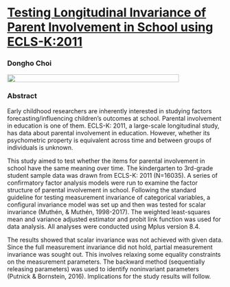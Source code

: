 # [Testing Longitudinal Invariance of Parent Involvement in School using ECLS-K:2011](https://github.com/tomchoi91/2022-Early-Childhood-Summit-Presentation/blob/main/documents/poster_CHOI.pdf)

### Dongho Choi 
<img align="left" width="400" height="18" src="https://ucomm.unl.edu/images/brand-book/Our-marks/UNL-Name-CMYK.jpg">
&nbsp;

### Abstract

Early childhood researchers are inherently interested in studying factors forecasting/influencing children’s outcomes at school. Parental involvement in education is one of them. ECLS-K: 2011, a large-scale longitudinal study, has data about parental involvement in education. However, whether its psychometric property is equivalent across time and between groups of individuals is unknown. 

This study aimed to test whether the items for parental involvement in school have the same meaning over time. The kindergarten to 3rd-grade student sample data was drawn from ECLS-K: 2011 (N=16035). A series of confirmatory factor analysis models were run to examine the factor structure of parental involvement in school. Following the standard guideline for testing measurement invariance of categorical variables, a configural invariance model was set up and then was tested for scalar invariance (Muthén, & Muthén, 1998-2017). The weighted least-squares mean and variance adjusted estimator and probit link function was used for data analysis. All analyses were conducted using Mplus version 8.4. 

The results showed that scalar invariance was not achieved with given data. Since the full measurement invariance did not hold, partial measurement invariance was sought out. This involves relaxing some equality constraints on the measurement parameters. The backward method (sequentially releasing parameters) was used to identify noninvariant parameters (Putnick & Bornstein, 2016). Implications for the study results will follow.  
